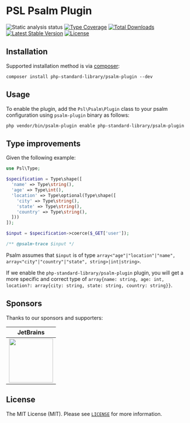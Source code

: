 # PSL Psalm Plugin

![Static analysis status](https://github.com/php-standard-library/psalm-plugin/workflows/static%20analysis/badge.svg)
[![Type Coverage](https://shepherd.dev/github/php-standard-library/psalm-plugin/coverage.svg)](https://shepherd.dev/github/php-standard-library/psalm-plugin)
[![Total Downloads](https://poser.pugx.org/php-standard-library/psalm-plugin/d/total.svg)](https://packagist.org/packages/php-standard-library/psalm-plugin)
[![Latest Stable Version](https://poser.pugx.org/php-standard-library/psalm-plugin/v/stable.svg)](https://packagist.org/packages/php-standard-library/psalm-plugin)
[![License](https://poser.pugx.org/php-standard-library/psalm-plugin/license.svg)](https://packagist.org/packages/php-standard-library/psalm-plugin)

## Installation

Supported installation method is via [composer](https://getcomposer.org):

```shell
composer install php-standard-library/psalm-plugin --dev
```

## Usage

To enable the plugin, add the `Psl\Psalm\Plugin` class to your psalm configuration using `psalm-plugin` binary as follows:

```shell
php vendor/bin/psalm-plugin enable php-standard-library/psalm-plugin
```

## Type improvements

Given the following example:

```php
use Psl\Type;

$specification = Type\shape([
  'name' => Type\string(),
  'age' => Type\int(),
  'location' => Type\optional(Type\shape([
    'city' => Type\string(),
    'state' => Type\string(),
    'country' => Type\string(),
  ]))
]);

$input = $specification->coerce($_GET['user']);

/** @psalm-trace $input */
```

Psalm assumes that `$input` is of type `array<"age"|"location"|"name", array<"city"|"country"|"state", string>|int|string>`.

If we enable the `php-standard-library/psalm-plugin` plugin, you will get a more specific
and correct type of `array{name: string, age: int, location?: array{city: string, state: string, country: string}}`.

## Sponsors

Thanks to our sponsors and supporters:

| JetBrains |
|---|
| <a href="https://www.jetbrains.com/?from=PSL ( PHP Standard Library )" title="JetBrains" target="_blank"><img src="https://res.cloudinary.com/azjezz/image/upload/v1599239910/jetbrains_qnyb0o.png" height="120" /></a> |

## License

The MIT License (MIT). Please see [`LICENSE`](./LICENSE) for more information.
